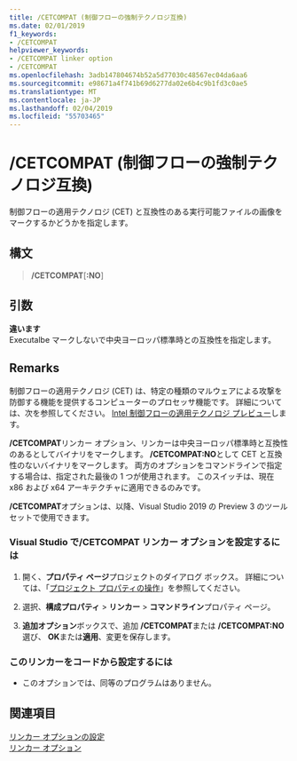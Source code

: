 ```yaml
---
title: /CETCOMPAT (制御フローの強制テクノロジ互換)
ms.date: 02/01/2019
f1_keywords:
- /CETCOMPAT
helpviewer_keywords:
- /CETCOMPAT linker option
- /CETCOMPAT
ms.openlocfilehash: 3adb147804674b52a5d77030c48567ec04da6aa6
ms.sourcegitcommit: e98671a4f741b69d6277da02e6b4c9b1fd3c0ae5
ms.translationtype: MT
ms.contentlocale: ja-JP
ms.lasthandoff: 02/04/2019
ms.locfileid: "55703465"
---
```

# <a name="cetcompat-control-flow-enforcement-technology-compatible"></a>/CETCOMPAT (制御フローの強制テクノロジ互換)

制御フローの適用テクノロジ (CET) と互換性のある実行可能ファイルの画像をマークするかどうかを指定します。

## <a name="syntax"></a>構文

> **/CETCOMPAT**\[**:NO**]

## <a name="arguments"></a>引数

**違います**<br/>
Executalbe マークしないで中央ヨーロッパ標準時との互換性を指定します。

## <a name="remarks"></a>Remarks

制御フローの適用テクノロジ (CET) は、特定の種類のマルウェアによる攻撃を防御する機能を提供するコンピューターのプロセッサ機能です。 詳細については、次を参照してください。 [Intel 制御フローの適用テクノロジ プレビュー](https://software.intel.com/sites/default/files/managed/4d/2a/control-flow-enforcement-technology-preview.pdf)します。

**/CETCOMPAT**リンカー オプション、リンカーは中央ヨーロッパ標準時と互換性のあるとしてバイナリをマークします。 **/CETCOMPAT:NO**として CET と互換性のないバイナリをマークします。 両方のオプションをコマンドラインで指定する場合は、指定された最後の 1 つが使用されます。 このスイッチは、現在 x86 および x64 アーキテクチャに適用できるのみです。

**/CETCOMPAT**オプションは、以降、Visual Studio 2019 の Preview 3 のツールセットで使用できます。

### <a name="to-set-the-cetcompat-linker-option-in-visual-studio"></a>Visual Studio で/CETCOMPAT リンカー オプションを設定するには

1. 開く、**プロパティ ページ**プロジェクトのダイアログ ボックス。 詳細については、「[プロジェクト プロパティの操作](../../ide/working-with-project-properties.md)」を参照してください。

1. 選択、**構成プロパティ** > **リンカー** > **コマンドライン**プロパティ ページ。

1. **追加オプション**ボックスで、追加 **/CETCOMPAT**または **/CETCOMPAT:NO**選び、 **OK**または**適用**、変更を保存します。

### <a name="to-set-this-linker-option-programmatically"></a>このリンカーをコードから設定するには

- このオプションでは、同等のプログラムはありません。

## <a name="see-also"></a>関連項目

[リンカー オプションの設定](../../build/reference/setting-linker-options.md)<br/>
[リンカー オプション](../../build/reference/linker-options.md)
